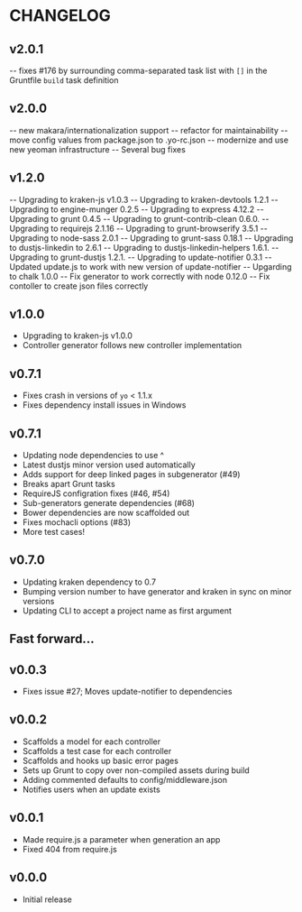 # CHANGELOG

## v2.0.1

-- fixes #176 by surrounding comma-separated task list with `[]` in the Gruntfile `build` task definition

## v2.0.0

-- new makara/internationalization support
-- refactor for maintainability
-- move config values from package.json to .yo-rc.json
-- modernize and use new yeoman infrastructure
-- Several bug fixes

## v1.2.0

-- Upgrading to kraken-js v1.0.3
-- Upgrading to kraken-devtools 1.2.1
-- Upgrading to engine-munger 0.2.5
-- Upgrading to express 4.12.2
-- Upgrading to grunt 0.4.5
-- Upgrading to grunt-contrib-clean 0.6.0.
-- Upgrading to requirejs 2.1.16
-- Upgrading to grunt-browserify 3.5.1
-- Upgrading to node-sass 2.0.1
-- Upgrading to grunt-sass 0.18.1
-- Upgrading to dustjs-linkedin to 2.6.1
-- Upgrading to dustjs-linkedin-helpers 1.6.1.
-- Upgrading to grunt-dustjs 1.2.1.
-- Upgrading to update-notifier 0.3.1
-- Updated update.js to work with new version of update-notifier
-- Upgarding to chalk 1.0.0
-- Fix generator to work correctly with node 0.12.0 
-- Fix contoller to create json files correctly


## v1.0.0

- Upgrading to kraken-js v1.0.0
- Controller generator follows new controller implementation


## v0.7.1

- Fixes crash in versions of `yo` < 1.1.x
- Fixes dependency install issues in Windows


## v0.7.1

- Updating node dependencies to use ^
- Latest dustjs minor version used automatically
- Adds support for deep linked pages in subgenerator (#49)
- Breaks apart Grunt tasks 
- RequireJS configration fixes (#46, #54)
- Sub-generators generate dependencies (#68)
- Bower dependencies are now scaffolded out
- Fixes mochacli options (#83)
- More test cases!


## v0.7.0

- Updating kraken dependency to 0.7
- Bumping version number to have generator and kraken in sync on minor versions
- Updating CLI to accept a project name as first argument


## Fast forward...


## v0.0.3

- Fixes issue #27; Moves update-notifier to dependencies


## v0.0.2

- Scaffolds a model for each controller
- Scaffolds a test case for each controller
- Scaffolds and hooks up basic error pages
- Sets up Grunt to copy over non-compiled assets during build
- Adding commented defaults to config/middleware.json
- Notifies users when an update exists


## v0.0.1

- Made require.js a parameter when generation an app
- Fixed 404 from require.js


## v0.0.0

- Initial release
